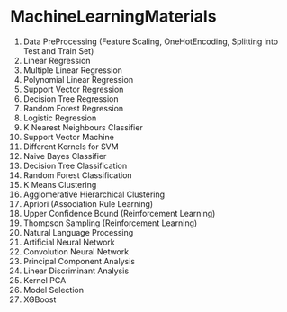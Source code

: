 # MachineLearningMaterials

1.  Data PreProcessing (Feature Scaling, OneHotEncoding, Splitting into Test and Train Set)
2.  Linear Regression
3.  Multiple Linear Regression
4.  Polynomial Linear Regression
5.  Support Vector Regression
6.  Decision Tree Regression
7.  Random Forest Regression
8.  Logistic Regression
9.  K Nearest Neighbours Classifier
10. Support Vector Machine
11. Different Kernels for SVM
12. Naive Bayes Classifier
13. Decision Tree Classification
14. Random Forest Classification
15. K Means Clustering
16. Agglomerative Hierarchical Clustering
17. Apriori (Association Rule Learning)
18. Upper Confidence Bound (Reinforcement Learning)
19. Thompson Sampling (Reinforcement Learning)
20. Natural Language Processing
21. Artificial Neural Network
22. Convolution Neural Network
23. Principal Component Analysis
24. Linear Discriminant Analysis 
25. Kernel PCA
26. Model Selection 
27. XGBoost
